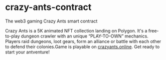 # crazy-ants-contract
 The web3 gaming Crazy Ants smart contract

Crazy Ants is a 5K animated NFT collection landing on Polygon. It's a free-to-play dungeon crawler with an unique “PLAY-TO-OWN” mechanics. Players raid dungeons, loot gears, form an alliance or battle with each other to defend their colonies.Game is playable on [crazyants.online](https://crazyants.online). Get ready to start your antventure!